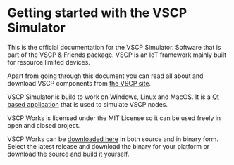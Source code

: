# Getting started with the VSCP Simulator

This is the official documentation for the VSCP Simulator. Software that is part of the VSCP & Friends package. VSCP is an IoT framework mainly built for resource limited devices.

Apart from going through this document you can read all about and download VSCP components from [the VSCP site](https://www.vscp.org "The VSCP site").

VSCP Simulator is build to work on Windows, Linux and MacOS. It is a [Qt based application](https://www.qt.io/) that is used to simulate VSCP nodes. 

VSCP Works is licensed under the MIT License so it can be used freely in open and closed project.

VSCP Works can be [downloaded here](https://github.com/grodansparadis/vscp-simulator) in both source and in binary form. Select the latest release and download the binary for your platform or download the source and build it yourself.